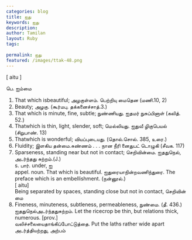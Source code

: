 ```yaml
---
categories: blog
title: ஐது
keywords: ஐது
description: 
author: Tamilan
layout: Ruby
tags: 
 
permalink: ஐது
featured: /images/ttak-48.png
---
```

  
[ aitu ]  
  
பெ. ஐம்மை  
1. That which isbeautiful; அழகுள்ளம். பெற்றியு மைதென (மணி.10, 2)  
2. Beauty; அழகு. (கூர்மபு. தக்கனைச்சாத்.3.)  
3. That which is minute, fine, subtle; நுண்ணியது. ஐதமர் நுசுப்பினாள் (கலித். 52.)  
4. Thatwhich is thin, light, slender, soft; மெல்லியது. ஐதுவீ ழிகுபெயல் (சிறுபாண். 13)  
5. Thatwhich is wonderful; வியப்புடையது. (தொல்.சொல். 385, உரை.)  
6. Fluidity; இளகிய தன்மை.சுண்ணம் . . . நான நீரி னைதுபட் டொழுகி (சீவக. 117)  
7. Sparseness, standing near but not in contact; செறிவின்மை. ஐததுநெல், அடர்ந்தது சுற்றம்.(J.)  
s. பார். under, ஐ  
appel. noun. That which is beautiful. ஐதுரையாநின்றவணிந்துரை. The preface which is an embellishment. (நன்னூல்.)  
[ aitu]  
Being separated by spaces, standing close but not in contact, செறிவின் மை  
2. Fineness, minuteness, subtleness, permeableness, நுண்மை. (தீ. 436.) ஐததுநெல்அடர்ந்ததுசுற்றம். Let the ricecrop be thin, but relations thick, numerous. [prov.]  
வலிச்சலையைதாங்கிப்போட்டுத்தை. Put the laths rather wide apart  
அடர்த்தியற்றது, அற்பம்